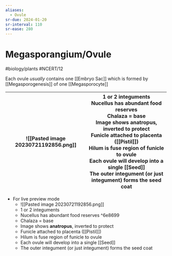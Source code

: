 ```yaml
---
aliases:
  - Ovule
sr-due: 2024-01-20
sr-interval: 110
sr-ease: 280
---
```

# Megasporangium/Ovule
#biology/plants #NCERT/12 

Each ovule *usually* contains one [[Embryo Sac]] which is formed by [[Megasporogenesis]] of one [[Megasporocyte]]

| ![[Pasted image 20230721192856.png]]| 1 or 2 integuments <br>Nucellus has abundant food reserves <br>Chalaza = base <br>Image shows **anatropus**, inverted to protect <br>Funicle attached to placenta ([[Pistil]])<br >Hilum is fuse region of funicle to ovule<br>Each ovule will develop into a single [[Seed]] <br>The outer integument (or just integument) forms the seed coat|
| --- | --- |

- For live preview mode
	- ![[Pasted image 20230721192856.png]]
	- 1 or 2 integuments
	- Nucellus has abundant food reserves ^6e8699
	- Chalaza = base
	- Image shows **anatropus**, inverted to protect
	- Funicle attached to placenta ([[Pistil]])
	- Hilum is fuse region of funicle to ovule
	- Each ovule will develop into a single [[Seed]]
	- The outer integument (or just integument) forms the seed coat

